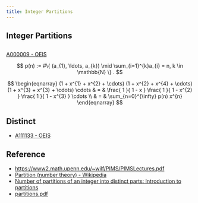 ```yaml
---
title: Integer Partitions
---
```


## Integer Partitions


##
[A000009 \- OEIS](https://oeis.org/A000009)

$$
    p(n)
    :=
    #\{
        (a_{1}, \ldots, a_{k})
        \mid
        \sum_{i=1}^{k}a_{i}
        =
        n,
        k \in \mathbb{N}
    \}
    .
$$

$$
\begin{eqnarray}
    (1 + x^{1} + x^{2} + \cdots)
    (1 + x^{2} + x^{4} + \cdots)
    (1 + x^{3} + x^{3} + \cdots)
    \cdots
    & = &
        \frac{
            1
        }{
            1 - x
        }
        \frac{
            1
        }{
            1 - x^{2}
        }
        \frac{
            1
        }{
            1 - x^{3}
        }
        \cdots
    \\
    & = &
        \sum_{n=0}^{\infty}
            p(n)
            x^{n}
\end{eqnarray}
$$


## Distinct
- [A111133 \- OEIS](https://oeis.org/A111133)

## Reference
- https://www2.math.upenn.edu/~wilf/PIMS/PIMSLectures.pdf
- [Partition \(number theory\) \- Wikipedia](https://en.wikipedia.org/wiki/Partition_(number_theory))
- [Number of partitions of an integer into distinct parts: Introduction to partitions](https://functions.wolfram.com/IntegerFunctions/PartitionsQ/introductions/Partitions/ShowAll.html)
- [partitions\.pdf](https://math.berkeley.edu/~mhaiman/math172-spring10/partitions.pdf)
